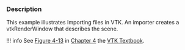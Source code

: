 ### Description

This example illustrates Importing files in VTK. An importer creates a vtkRenderWindow that describes the scene.

!!! info
    See [Figure 4-13](../../../VTKBook/04Chapter4/#Figure%204-13) in [Chapter 4](../../../VTKBook/04Chapter4) the [VTK Textbook](../../../VTKBook/01Chapter1).
